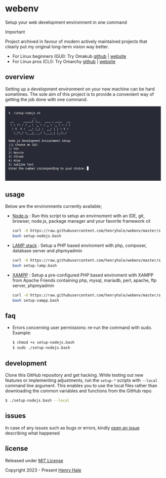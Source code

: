 # webenv
Setup your web development environment in one command

> [!IMPORTANT]
>
> Project archived in favour of modern actively maintained projects that clearly put my original long-term vision way better.
>
> - For Linux beginners (GUI): Try Omakub [github](https://github.com/basecamp/omakub) | [website](https://omakub.org/)
> - For Linux pros (CLI): Try Omarchy [github](https://github.com/basecamp/omarchy) | [website](https://omarchy.org/)


## overview
Setting up a development environment on your new machine can be hard sometimes. The sole aim of this project is to provide a convenient way of getting the job done with one command.

![](./screenshot.png)

## usage
Below are the environments currently available;

- [Node.js](./setup-nodejs.bash) : 
  Run this script to setup an envirnoment with an IDE, git, browser, node.js, package manager and your favorite framework cli
  ```sh
  curl -O https://raw.githubusercontent.com/henryhale/webenv/master/setup-nodejs.bash
  bash setup-nodejs.bash
  ```

- [LAMP stack](./setup-lamp.bash) : 
  Setup a PHP based enviroment with php, composer, database server and phpmyadmin
  ```sh
  curl -O https://raw.githubusercontent.com/henryhale/webenv/master/setup-lamp.bash
  bash setup-lamp.bash
  ```

- [XAMPP](./setup-xampp.bash) : 
  Setup a pre-configured PHP based enviroment with XAMPP from Apache Friends containing php, mysql, mariadb, perl, apache, ftp server, phpmyadmin
  ```sh
  curl -O https://raw.githubusercontent.com/henryhale/webenv/master/setup-xampp.bash
  bash setup-xampp.bash
  ```

## faq
- Errors concerning user permissions: re-run the command with sudo.
  Example:
  ```sh
  $ chmod +x setup-nodejs.bash
  $ sudo ./setup-nodejs.bash
  ```

## development
Clone this GitHub repository and get hacking.
While testing out new features or implementing adjustments, run the `setup-*` scripts with `--local` command line argument.
This enables you to use the local files rather than downloading the common variables and functions from the GitHub repo.
```sh
$ ./setup-nodejs.bash --local
```

## issues
In case of any issues such as bugs or errors, kindly [open an issue](https://github.com/henryhale/webenv/issues) describing what happened

## license

Released under [MIT License](./LICENSE.md)

Copyright 2023 - Present [Henry Hale](https://github.com/henryhale)
